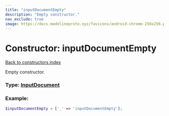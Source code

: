 ```yaml
---
title: "inputDocumentEmpty"
description: "Empty constructor."
nav_exclude: true
image: https://docs.madelineproto.xyz/favicons/android-chrome-256x256.png
---
```

# Constructor: inputDocumentEmpty  
[Back to constructors index](/API_docs/constructors/index.html)



Empty constructor.




### Type: [InputDocument](/API_docs/types/InputDocument.html)


### Example:

```php
$inputDocumentEmpty = ['_' => 'inputDocumentEmpty'];
```  
